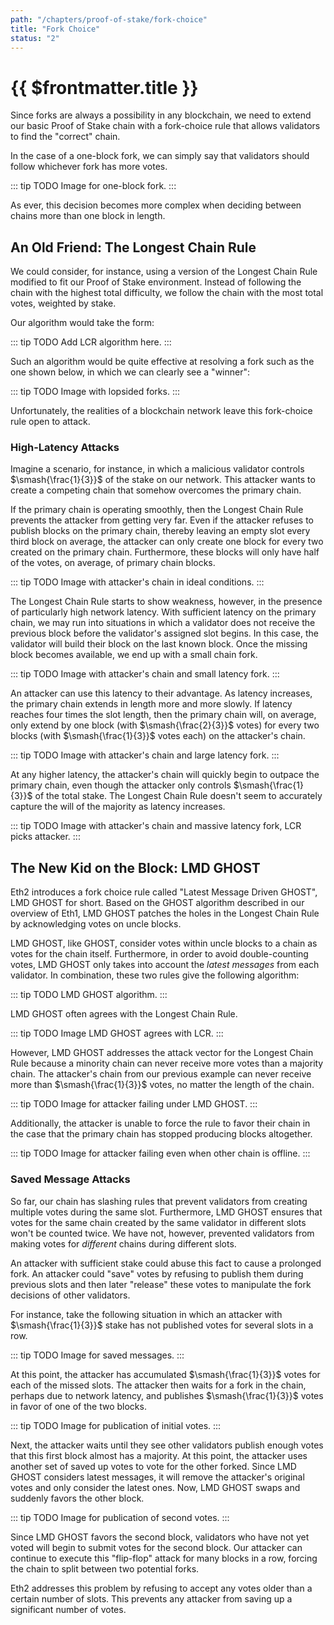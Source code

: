 ```yaml
---
path: "/chapters/proof-of-stake/fork-choice"
title: "Fork Choice"
status: "2"
---
```


# {{ $frontmatter.title }}

Since forks are always a possibility in any blockchain, we need to extend our basic Proof of Stake chain with a fork-choice rule that allows validators to find the "correct" chain.

In the case of a one-block fork, we can simply say that validators should follow whichever fork has more votes.

::: tip TODO
Image for one-block fork.
:::

As ever, this decision becomes more complex when deciding between chains more than one block in length.

## An Old Friend: The Longest Chain Rule

We could consider, for instance, using a version of the Longest Chain Rule modified to fit our Proof of Stake environment. Instead of following the chain with the highest total difficulty, we follow the chain with the most total votes, weighted by stake.

Our algorithm would take the form:

::: tip TODO
Add LCR algorithm here.
:::

Such an algorithm would be quite effective at resolving a fork such as the one shown below, in which we can clearly see a "winner":

::: tip TODO
Image with lopsided forks.
:::

Unfortunately, the realities of a blockchain network leave this fork-choice rule open to attack.

### High-Latency Attacks

Imagine a scenario, for instance, in which a malicious validator controls $\smash{\frac{1}{3}}$ of the stake on our network. This attacker wants to create a competing chain that somehow overcomes the primary chain.

If the primary chain is operating smoothly, then the Longest Chain Rule prevents the attacker from getting very far. Even if the attacker refuses to publish blocks on the primary chain, thereby leaving an empty slot every third block on average, the attacker can only create one block for every two created on the primary chain. Furthermore, these blocks will only have half of the votes, on average, of primary chain blocks.

::: tip TODO
Image with attacker's chain in ideal conditions.
:::

The Longest Chain Rule starts to show weakness, however, in the presence of particularly high network latency. With sufficient latency on the primary chain, we may run into situations in which a validator does not receive the previous block before the validator's assigned slot begins. In this case, the validator will build their block on the last known block. Once the missing block becomes available, we end up with a small chain fork.

::: tip TODO
Image with attacker's chain and small latency fork.
:::

An attacker can use this latency to their advantage. As latency increases, the primary chain extends in length more and more slowly. If latency reaches four times the slot length, then the primary chain will, on average, only extend by one block (with $\smash{\frac{2}{3}}$ votes) for every two blocks (with $\smash{\frac{1}{3}}$ votes each) on the attacker's chain.

::: tip TODO
Image with attacker's chain and large latency fork.
:::

At any higher latency, the attacker's chain will quickly begin to outpace the primary chain, even though the attacker only controls $\smash{\frac{1}{3}}$ of the total stake. The Longest Chain Rule doesn't seem to accurately capture the will of the majority as latency increases.

::: tip TODO
Image with attacker's chain and massive latency fork, LCR picks attacker.
:::

## The New Kid on the Block: LMD GHOST

Eth2 introduces a fork choice rule called "Latest Message Driven GHOST", LMD GHOST for short. Based on the GHOST algorithm described in our overview of Eth1, LMD GHOST patches the holes in the Longest Chain Rule by acknowledging votes on uncle blocks.

LMD GHOST, like GHOST, consider votes within uncle blocks to a chain as votes for the chain itself. Furthermore, in order to avoid double-counting votes, LMD GHOST only takes into account the *latest messages* from each validator. In combination, these two rules give the following algorithm:

::: tip TODO
LMD GHOST algorithm.
:::

LMD GHOST often agrees with the Longest Chain Rule.

::: tip TODO
Image LMD GHOST agrees with LCR.
:::

However, LMD GHOST addresses the attack vector for the Longest Chain Rule because a minority chain can never receive more votes than a majority chain. The attacker's chain from our previous example can never receive more than $\smash{\frac{1}{3}}$ votes, no matter the length of the chain.

::: tip TODO
Image for attacker failing under LMD GHOST.
:::

Additionally, the attacker is unable to force the rule to favor their chain in the case that the primary chain has stopped producing blocks altogether.

::: tip TODO
Image for attacker failing even when other chain is offline.
:::

### Saved Message Attacks

So far, our chain has slashing rules that prevent validators from creating multiple votes during the same slot. Furthermore, LMD GHOST ensures that votes for the same chain created by the same validator in different slots won't be counted twice. We have not, however, prevented validators from making votes for *different* chains during different slots.

An attacker with sufficient stake could abuse this fact to cause a prolonged fork. An attacker could "save" votes by refusing to publish them during previous slots and then later "release" these votes to manipulate the fork decisions of other validators.

For instance, take the following situation in which an attacker with $\smash{\frac{1}{3}}$ stake has not published votes for several slots in a row.

::: tip TODO
Image for saved messages.
:::

At this point, the attacker has accumulated $\smash{\frac{1}{3}}$ votes for each of the missed slots. The attacker then waits for a fork in the chain, perhaps due to network latency, and publishes $\smash{\frac{1}{3}}$ votes in favor of one of the two blocks.

::: tip TODO
Image for publication of initial votes.
:::

Next, the attacker waits until they see other validators publish enough votes that this first block almost has a majority. At this point, the attacker uses another set of saved up votes to vote for the other forked. Since LMD GHOST considers latest messages, it will remove the attacker's original votes and only consider the latest ones. Now, LMD GHOST swaps and suddenly favors the other block.

::: tip TODO
Image for publication of second votes.
:::

Since LMD GHOST favors the second block, validators who have not yet voted will begin to submit votes for the second block. Our attacker can continue to execute this "flip-flop" attack for many blocks in a row, forcing the chain to split between two potential forks.

Eth2 addresses this problem by refusing to accept any votes older than a certain number of slots. This prevents any attacker from saving up a significant number of votes.

